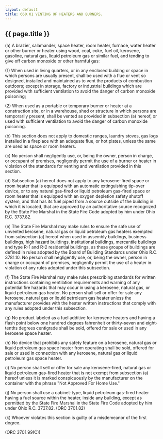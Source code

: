 ```yaml
---
layout: default 
title: 660.01 VENTING OF HEATERS AND BURNERS.
---
```


{{ page.title }}
----------------

​(a) A brazier, salamander, space heater, room heater, furnace, water
heater or other burner or heater using wood, coal, coke, fuel oil,
kerosene, gasoline, natural gas, liquid petroleum gas or similar fuel,
and tending to give off carbon monoxide or other harmful gas:

​(1) When used in living quarters, or in any enclosed building or space
in which persons are usually present, shall be used with a flue or vent
so designed, installed and maintained as to vent the products of
combustion outdoors; except in storage, factory or industrial buildings
which are provided with sufficient ventilation to avoid the danger of
carbon monoxide poisoning;

​(2) When used as a portable or temporary burner or heater at a
construction site, or in a warehouse, shed or structure in which persons
are temporarily present, shall be vented as provided in subsection (a)
hereof, or used with sufficient ventilation to avoid the danger of
carbon monoxide poisoning.

​(b) This section does not apply to domestic ranges, laundry stoves, gas
logs installed in a fireplace with an adequate flue, or hot plates,
unless the same are used as space or room heaters.

​(c) No person shall negligently use, or, being the owner, person in
charge, or occupant of premises, negligently permit the use of a burner
or heater in violation of the standards for venting and ventilation
provided in this section.

​(d) Subsection (a) hereof does not apply to any kerosene-fired space or
room heater that is equipped with an automatic extinguishing tip-over
device, or to any natural gas-fired or liquid petroleum gas-fired space
or room heater that is equipped with an oxygen depletion safety shutoff
system, and that has its fuel piped from a source outside of the
building in which it is located, that are approved by an authoritative
source recognized by the State Fire Marshal in the State Fire Code
adopted by him under Ohio R.C. 3737.82.

​(e) The State Fire Marshal may make rules to ensure the safe use of
unvented kerosene, natural gas or liquid petroleum gas heaters exempted
from subsection (a) hereof when used in assembly buildings, business
buildings, high hazard buildings, institutional buildings, mercantile
buildings and type R-1 and R-2 residential buildings, as these groups of
buildings are defined in rules adopted by the Board of Building
Standards under Ohio R.C. 3781.10. No person shall negligently use, or,
being the owner, person in charge or occupant of premises, negligently
permit the use of a heater in violation of any rules adopted under this
subsection.

​(f) The State Fire Marshal may make rules prescribing standards for
written instructions containing ventilation requirements and warning of
any potential fire hazards that may occur in using a kerosene, natural
gas, or liquid petroleum gas heater. No person shall sell or offer for
sale any kerosene, natural gas or liquid petroleum gas heater unless the
manufacturer provides with the heater written instructions that comply
with any rules adopted under this subsection.

​(g) No product labeled as a fuel additive for kerosene heaters and
having a flash point below one hundred degrees fahrenheit or
thirty-seven and eight-tenths degrees centigrade shall be sold, offered
for sale or used in any kerosene space heater.

​(h) No device that prohibits any safety feature on a kerosene, natural
gas or liquid petroleum gas space heater from operating shall be sold,
offered for sale or used in connection with any kerosene, natural gas or
liquid petroleum gas space heater.

​(i) No person shall sell or offer for sale any kerosene-fired, natural
gas or liquid petroleum gas-fired heater that is not exempt from
subsection (a) hereof unless it is marked conspicuously by the
manufacturer on the container with the phrase "Not Approved For Home
Use."

​(j) No person shall use a cabinet-type, liquid petroleum gas-fired
heater having a fuel source within the heater, inside any building,
except as permitted by the State Fire Marshal in the State Fire Code
adopted by him under Ohio R.C. 3737.82. (ORC 3701.82)

​(k) Whoever violates this section is guilty of a misdemeanor of the
first degree.

(ORC 3701.99(C))
